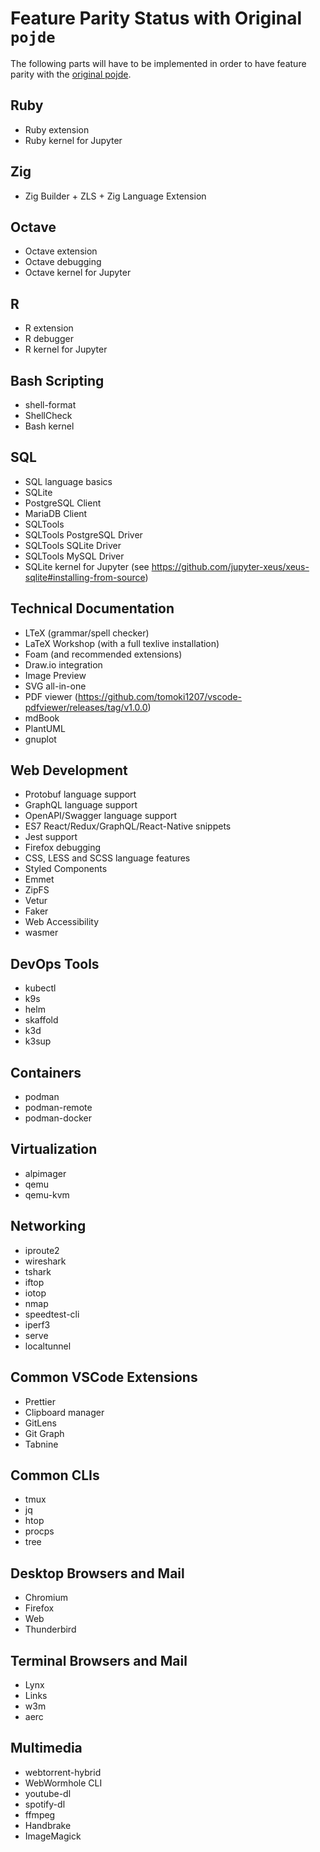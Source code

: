 # Feature Parity Status with Original `pojde`

The following parts will have to be implemented in order to have feature parity with the [original pojde](https://github.com/pojntfx/pojde).

## Ruby

- Ruby extension
- Ruby kernel for Jupyter

## Zig

- Zig Builder + ZLS + Zig Language Extension

## Octave

- Octave extension
- Octave debugging
- Octave kernel for Jupyter

## R

- R extension
- R debugger
- R kernel for Jupyter

## Bash Scripting

- shell-format
- ShellCheck
- Bash kernel

## SQL

- SQL language basics
- SQLite
- PostgreSQL Client
- MariaDB Client
- SQLTools
- SQLTools PostgreSQL Driver
- SQLTools SQLite Driver
- SQLTools MySQL Driver
- SQLite kernel for Jupyter (see https://github.com/jupyter-xeus/xeus-sqlite#installing-from-source)

## Technical Documentation

- LTeX (grammar/spell checker)
- LaTeX Workshop (with a full texlive installation)
- Foam (and recommended extensions)
- Draw.io integration
- Image Preview
- SVG all-in-one
- PDF viewer (https://github.com/tomoki1207/vscode-pdfviewer/releases/tag/v1.0.0)
- mdBook
- PlantUML
- gnuplot

## Web Development

- Protobuf language support
- GraphQL language support
- OpenAPI/Swagger language support
- ES7 React/Redux/GraphQL/React-Native snippets
- Jest support
- Firefox debugging
- CSS, LESS and SCSS language features
- Styled Components
- Emmet
- ZipFS
- Vetur
- Faker
- Web Accessibility
- wasmer

## DevOps Tools

- kubectl
- k9s
- helm
- skaffold
- k3d
- k3sup

## Containers

- podman
- podman-remote
- podman-docker

## Virtualization

- alpimager
- qemu
- qemu-kvm

## Networking

- iproute2
- wireshark
- tshark
- iftop
- iotop
- nmap
- speedtest-cli
- iperf3
- serve
- localtunnel

## Common VSCode Extensions

- Prettier
- Clipboard manager
- GitLens
- Git Graph
- Tabnine

## Common CLIs

- tmux
- jq
- htop
- procps
- tree

## Desktop Browsers and Mail

- Chromium
- Firefox
- Web
- Thunderbird

## Terminal Browsers and Mail

- Lynx
- Links
- w3m
- aerc

## Multimedia

- webtorrent-hybrid
- WebWormhole CLI
- youtube-dl
- spotify-dl
- ffmpeg
- Handbrake
- ImageMagick
